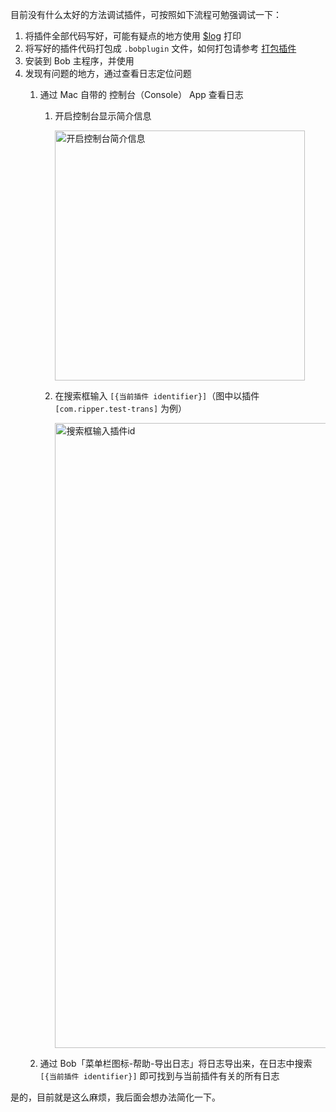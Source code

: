 目前没有什么太好的方法调试插件，可按照如下流程可勉强调试一下：

1. 将插件全部代码写好，可能有疑点的地方使用 [$log](plugin/api/log.md) 打印
2. 将写好的插件代码打包成 `.bobplugin` 文件，如何打包请参考 [打包插件](plugin/quickstart/pack.md) 
3. 安装到 Bob 主程序，并使用
4. 发现有问题的地方，通过查看日志定位问题
    1. 通过 Mac 自带的 控制台（Console） App 查看日志
        1. 开启控制台显示简介信息

            <img src="https://cdn.jsdelivr.net/gh/ripperhe/oss@master/2022/0102/Xnip2022-01-02_18-03-36.jpg" alt="开启控制台简介信息" width=400 />
        2. 在搜索框输入 `[{当前插件 identifier}]`（图中以插件 `[com.ripper.test-trans]` 为例）

            <img src="https://cdn.jsdelivr.net/gh/ripperhe/oss@master/2022/0102/Xnip2022-01-02_18-04-17.jpg" alt="搜索框输入插件id" width=1000 />
        
        
    2. 通过 Bob「菜单栏图标-帮助-导出日志」将日志导出来，在日志中搜索 `[{当前插件 identifier}]` 即可找到与当前插件有关的所有日志

是的，目前就是这么麻烦，我后面会想办法简化一下。
